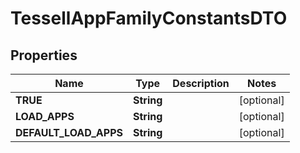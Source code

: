 

# TessellAppFamilyConstantsDTO


## Properties

Name | Type | Description | Notes
------------ | ------------- | ------------- | -------------
**TRUE** | **String** |  |  [optional]
**LOAD_APPS** | **String** |  |  [optional]
**DEFAULT_LOAD_APPS** | **String** |  |  [optional]



